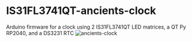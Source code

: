 # IS31FL3741QT-ancients-clock
Arduino firmware for a clock using 2 IS31FL3741QT LED matrices, a QT Py RP2040, and a DS3231 RTC
![ancients-clock](https://user-images.githubusercontent.com/1042513/135689499-62d883f9-930e-4424-bc2e-a8071babfa2a.jpeg)
